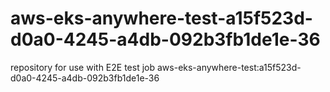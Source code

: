 # aws-eks-anywhere-test-a15f523d-d0a0-4245-a4db-092b3fb1de1e-36
repository for use with E2E test job aws-eks-anywhere-test:a15f523d-d0a0-4245-a4db-092b3fb1de1e-36
